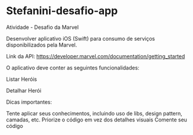 # Stefanini-desafio-app
Atividade - Desafio da Marvel

Desenvolver aplicativo iOS (Swift) para consumo de serviços disponibilizados pela Marvel.

Link da API: https://developer.marvel.com/documentation/getting_started

O aplicativo deve conter as seguintes funcionalidades:

Listar Heróis

Detalhar Herói

Dicas importantes:

Tente aplicar seus conhecimentos, incluindo uso de libs, design pattern, camadas, etc.
Priorize o código em vez dos detalhes visuais
Comente seu código
